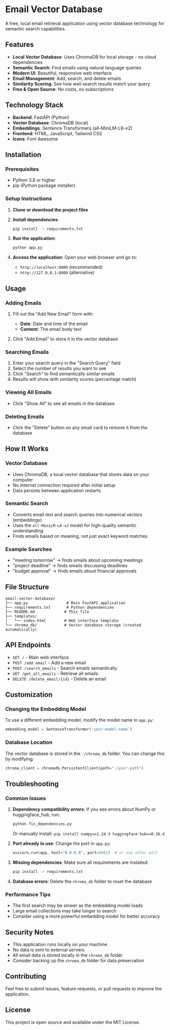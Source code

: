 # Email Vector Database

A free, local email retrieval application using vector database technology for semantic search capabilities.

## Features

- **Local Vector Database**: Uses ChromaDB for local storage - no cloud dependencies
- **Semantic Search**: Find emails using natural language queries
- **Modern UI**: Beautiful, responsive web interface
- **Email Management**: Add, search, and delete emails
- **Similarity Scoring**: See how well search results match your query
- **Free & Open Source**: No costs, no subscriptions

## Technology Stack

- **Backend**: FastAPI (Python)
- **Vector Database**: ChromaDB (local)
- **Embeddings**: Sentence Transformers (all-MiniLM-L6-v2)
- **Frontend**: HTML, JavaScript, Tailwind CSS
- **Icons**: Font Awesome

## Installation

### Prerequisites

- Python 3.8 or higher
- pip (Python package installer)

### Setup Instructions

1. **Clone or download the project files**

2. **Install dependencies**:
   ```bash
   pip install -r requirements.txt
   ```

3. **Run the application**:
   ```bash
   python app.py
   ```

4. **Access the application**:
   Open your web browser and go to:
   - `http://localhost:8000` (recommended)
   - `http://127.0.0.1:8000` (alternative)

## Usage

### Adding Emails

1. Fill out the "Add New Email" form with:
   - **Date**: Date and time of the email
   - **Content**: The email body text

2. Click "Add Email" to store it in the vector database

### Searching Emails

1. Enter your search query in the "Search Query" field
2. Select the number of results you want to see
3. Click "Search" to find semantically similar emails
4. Results will show with similarity scores (percentage match)

### Viewing All Emails

- Click "Show All" to see all emails in the database

### Deleting Emails

- Click the "Delete" button on any email card to remove it from the database

## How It Works

### Vector Database
- Uses ChromaDB, a local vector database that stores data on your computer
- No internet connection required after initial setup
- Data persists between application restarts

### Semantic Search
- Converts email text and search queries into numerical vectors (embeddings)
- Uses the `all-MiniLM-L6-v2` model for high-quality semantic understanding
- Finds emails based on meaning, not just exact keyword matches

### Example Searches
- "meeting tomorrow" → finds emails about upcoming meetings
- "project deadline" → finds emails discussing deadlines
- "budget approval" → finds emails about financial approvals

## File Structure

```
email-vector-database/
├── app.py                 # Main FastAPI application
├── requirements.txt       # Python dependencies
├── README.md             # This file
├── templates/
│   └── index.html        # Web interface template
└── chroma_db/            # Vector database storage (created automatically)
```

## API Endpoints

- `GET /` - Main web interface
- `POST /add_email` - Add a new email
- `POST /search_emails` - Search emails semantically
- `GET /get_all_emails` - Retrieve all emails
- `DELETE /delete_email/{id}` - Delete an email

## Customization

### Changing the Embedding Model
To use a different embedding model, modify the model name in `app.py`:
```python
embedding_model = SentenceTransformer('your-model-name')
```

### Database Location
The vector database is stored in the `./chroma_db` folder. You can change this by modifying:
```python
chroma_client = chromadb.PersistentClient(path="./your-path")
```

## Troubleshooting

### Common Issues

1. **Dependency compatibility errors**: If you see errors about NumPy or huggingface_hub, run:
   ```bash
   python fix_dependencies.py
   ```
   Or manually install: `pip install numpy==1.24.3 huggingface-hub==0.16.4`

2. **Port already in use**: Change the port in `app.py`:
   ```python
   uvicorn.run(app, host="0.0.0.0", port=8001)  # or any other port
   ```

3. **Missing dependencies**: Make sure all requirements are installed:
   ```bash
   pip install -r requirements.txt
   ```

4. **Database errors**: Delete the `chroma_db` folder to reset the database

### Performance Tips

- The first search may be slower as the embedding model loads
- Large email collections may take longer to search
- Consider using a more powerful embedding model for better accuracy

## Security Notes

- This application runs locally on your machine
- No data is sent to external servers
- All email data is stored locally in the `chroma_db` folder
- Consider backing up the `chroma_db` folder for data preservation

## Contributing

Feel free to submit issues, feature requests, or pull requests to improve the application.

## License

This project is open source and available under the MIT License. 